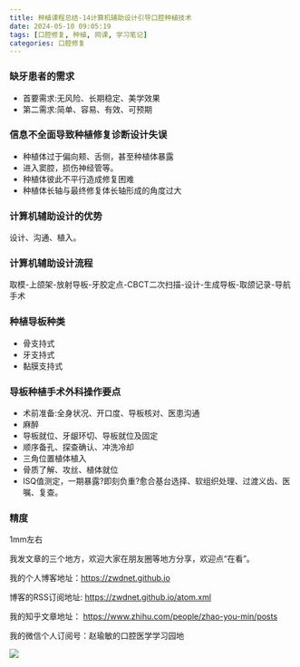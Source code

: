 ```yaml
---
title: 种植课程总结-14计算机辅助设计引导口腔种植技术
date: 2024-05-10 09:05:19
tags: [口腔修复, 种植, 网课, 学习笔记]
categories: 口腔修复
---
```

### 缺牙患者的需求
- 首要需求:无风险、长期稳定、美学效果
- 第二需求:简单、容易、有效、可预期

### 信息不全面导致种植修复诊断设计失误
- 种植体过于偏向颊、舌侧，甚至种植体暴露
- 进入窦腔，损伤神经管等。
- 种植体彼此不平行造成修复困难
- 种植体长轴与最终修复体长轴形成的角度过大

### 计算机辅助设计的优势
设计、沟通、植入。

### 计算机辅助设计流程
取模-上颌架-放射导板-牙胶定点-CBCT二次扫描-设计-生成导板-取颌记录-导航手术

### 种植导板种类
- 骨支持式
- 牙支持式
- 黏膜支持式

### 导板种植手术外科操作要点
- 术前准备:全身状况、开口度、导板核对、医患沟通
- 麻醉
- 导板就位、牙龈环切、导板就位及固定
- 顺序备孔、探查确认、冲洗冷却
- 三角位置植体植入
- 骨质了解、攻丝、植体就位
- ISQ值测定，一期暴露?即刻负重?愈合基台选择、软组织处理、过渡义齿、医嘱、复查。

### 精度
1mm左右





我发文章的三个地方，欢迎大家在朋友圈等地方分享，欢迎点“在看”。

我的个人博客地址：https://zwdnet.github.io

博客的RSS订阅地址: https://zwdnet.github.io/atom.xml

我的知乎文章地址： https://www.zhihu.com/people/zhao-you-min/posts

我的微信个人订阅号：赵瑜敏的口腔医学学习园地

![](https://zymblog-1258069789.cos.ap-chengdu.myqcloud.com/other/wx.jpg)


